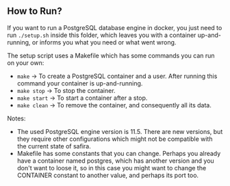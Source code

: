 ## How to Run?

If you want to run a PostgreSQL database engine in docker, you just need to run ``` ./setup.sh ``` inside this folder,
which leaves you with a container up-and-running, or informs you what you need or what went wrong.

The setup script uses a Makefile which has some commands you can run on your own:

  * ```make```       -> To create a PostgreSQL container and a user. After running this command your container is up-and-running.
  * ```make stop```  -> To stop the container.
  * ```make start``` -> To start a container after a stop.
  * ```make clean``` -> To remove the container, and consequently all its data.

Notes: 
  * The used PostgreSQL engine version is 11.5. There are new versions, but they require other configurations which might not be compatible with the current state of safira.
  * Makefile has some constants that you can change. Perhaps you already have a container named postgres, which has another version and you don't want to loose it, so in this case you might want to change the CONTAINER constant to another value, and perhaps its port too.

